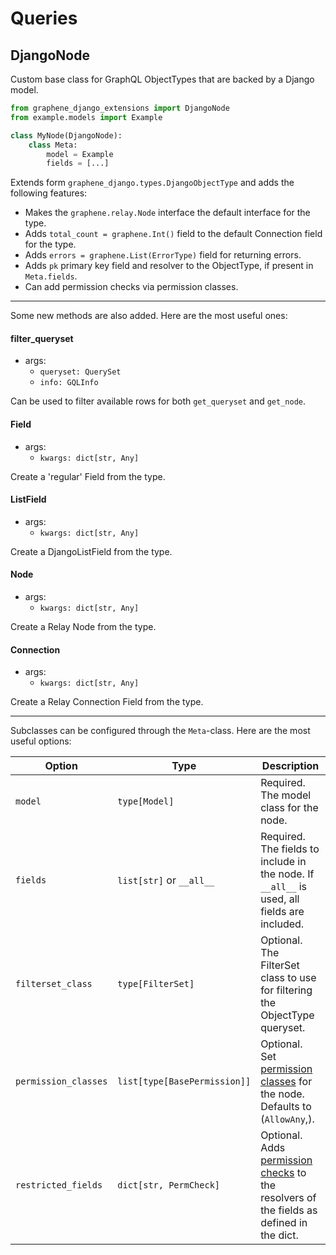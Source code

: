 # Queries

## DjangoNode

Custom base class for GraphQL ObjectTypes that are backed by a Django model.

```python
from graphene_django_extensions import DjangoNode
from example.models import Example

class MyNode(DjangoNode):
    class Meta:
        model = Example
        fields = [...]
```

Extends form `graphene_django.types.DjangoObjectType` and adds the following features:

- Makes the `graphene.relay.Node` interface the default interface for the type.
- Adds `total_count = graphene.Int()` field to the default Connection field for the type.
- Adds `errors = graphene.List(ErrorType)` field for returning errors.
- Adds `pk` primary key field and resolver  to the ObjectType, if present in `Meta.fields`.
- Can add permission checks via permission classes.

---

Some new methods are also added. Here are the most useful ones:

#### filter_queryset

- args:
    - `queryset: QuerySet`
    - `info: GQLInfo`

Can be used to filter available rows for both `get_queryset` and `get_node`.

#### Field

- args:
    - `kwargs: dict[str, Any]`

Create a 'regular' Field from the type.

#### ListField

- args:
    - `kwargs: dict[str, Any]`

Create a DjangoListField from the type.

#### Node

- args:
    - `kwargs: dict[str, Any]`

Create a Relay Node from the type.

#### Connection

- args:
    - `kwargs: dict[str, Any]`

Create a Relay Connection Field from the type.

---

Subclasses can be configured through the `Meta`-class. Here are the most useful options:

| Option               | Type                         | Description                                                                                 |
|----------------------|------------------------------|---------------------------------------------------------------------------------------------|
| `model`              | `type[Model]`                | Required. The model class for the node.                                                     |
| `fields`             | `list[str]` or `__all__`     | Required. The fields to include in the node. If `__all__` is used, all fields are included. |
| `filterset_class`    | `type[FilterSet]`            | Optional. The FilterSet class to use for filtering the ObjectType queryset.                 |
| `permission_classes` | `list[type[BasePermission]]` | Optional. Set [permission classes] for the node. Defaults to (`AllowAny`,).                 |
| `restricted_fields`  | `dict[str, PermCheck]`       | Optional. Adds [permission checks] to the resolvers of the fields as defined in the dict.   |


[permission classes]: https://mrthearman.github.io/graphene-django-extensions/permissions/#permission-classes
[permission checks]: https://mrthearman.github.io/graphene-django-extensions/permissions/#restricted-fields

